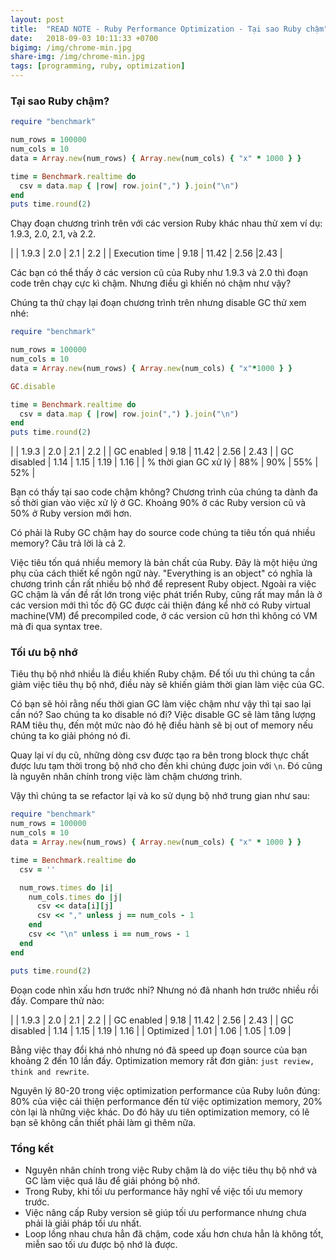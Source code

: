 ```yaml
---
layout: post
title:  "READ NOTE - Ruby Performance Optimization - Tại sao Ruby chậm"
date:   2018-09-03 10:11:33 +0700
bigimg: /img/chrome-min.jpg
share-img: /img/chrome-min.jpg
tags: [programming, ruby, optimization]
---
```


### Tại sao Ruby chậm?

```ruby
require "benchmark"

num_rows = 100000
num_cols = 10
data = Array.new(num_rows) { Array.new(num_cols) { "x" * 1000 } }

time = Benchmark.realtime do
  csv = data.map { |row| row.join(",") }.join("\n")
end
puts time.round(2)
```

Chạy đoạn chương trình trên với các version Ruby khác nhau thử xem ví dụ: 1.9.3, 2.0, 2.1, và 2.2.

|                 | 1.9.3 | 2.0   | 2.1   | 2.2 |
| Execution time  | 9.18  | 11.42 | 2.56  |2.43 |

Các bạn có thể thấy ở các version cũ của Ruby như 1.9.3 và 2.0 thì đoạn code trên chạy cực kì chậm. Nhưng điều gì khiến nó chậm như vậy?

Chúng ta thử chạy lại đoạn chương trình trên nhưng disable GC thử xem nhé:

```ruby
require "benchmark"

num_rows = 100000
num_cols = 10
data = Array.new(num_rows) { Array.new(num_cols) { "x"*1000 } }

GC.disable

time = Benchmark.realtime do
  csv = data.map { |row| row.join(",") }.join("\n")
end
puts time.round(2)
```

|                       | 1.9.3 | 2.0   | 2.1   | 2.2  |
| GC enabled            | 9.18  | 11.42 | 2.56  | 2.43 |
| GC disabled            | 1.14  | 1.15  | 1.19  | 1.16 |
| % thời gian GC xử lý  | 88%   | 90%   | 55%   | 52%  |

Bạn có thấy tại sao code chậm không? Chương trình của chúng ta dành đa số thời gian vào việc xử lý ở GC. Khoảng 90% ở các Ruby version cũ và 50% ở Ruby version mới hơn.

Có phải là Ruby GC chậm hay do source code chúng ta tiêu tốn quá nhiều memory? Câu trả lời là cả 2.

Việc tiêu tốn quá nhiều memory là bản chất của Ruby. Đây là một hiệu ứng phụ của cách thiết kế ngôn ngữ này. "Everything is an object" có nghĩa là chương trình cần rất nhiều bộ nhớ để represent Ruby object. Ngoài ra việc GC chậm là vấn đề rất lớn trong việc phát triển Ruby, cũng rất may mắn là ở các version mới thì tốc độ GC được cải thiện đáng kể nhờ có Ruby virtual machine(VM) để precompiled code, ở các version cũ hơn thì không có VM mà đi qua syntax tree.

### Tối ưu bộ nhớ

Tiêu thụ bộ nhớ nhiều là điều khiến Ruby chậm. Để tối ưu thì chúng ta cần giảm việc tiêu thụ bộ nhớ, điều này sẽ khiến giảm thời gian làm việc của GC.

Có bạn sẽ hỏi rằng nếu thời gian GC làm việc chậm như vậy thì tại sao lại cần nó? Sao chúng ta ko disable nó đi? Việc disable GC sẽ làm tăng lượng RAM tiêu thụ, đến một mức nào đó hệ điều hành sẽ bị out of memory nếu chúng ta ko giải phóng nó đi.

Quay lại ví dụ cũ, những dòng csv được tạo ra bên trong block thực chất được lưu tạm thời trong bộ nhớ cho đến khi chúng được join với `\n`. Đó cũng là nguyên nhân chính trong việc làm chậm chương trình.

Vậy thì chúng ta se refactor lại và ko sử dụng bộ nhớ trung gian như sau:


```ruby
require "benchmark"
num_rows = 100000
num_cols = 10
data = Array.new(num_rows) { Array.new(num_cols) { "x" * 1000 } }

time = Benchmark.realtime do
  csv = ''

  num_rows.times do |i|
    num_cols.times do |j|
      csv << data[i][j]
      csv << "," unless j == num_cols - 1
    end
    csv << "\n" unless i == num_rows - 1
  end
end

puts time.round(2)
```

Đoạn code nhìn xấu hơn trước nhỉ? Nhưng nó đã nhanh hơn trước nhiều rồi đấy. Compare thử nào:

|            | 1.9.3 | 2.0   | 2.1   | 2.2  |
| GC enabled | 9.18  | 11.42 | 2.56  | 2.43 |
| GC disabled | 1.14  | 1.15  | 1.19  | 1.16 |
| Optimized  | 1.01  | 1.06  | 1.05  | 1.09 |

Bằng việc thay đổi khá nhỏ nhưng nó đã speed up đoạn source của bạn khoảng 2 đến 10 lần đấy. Optimization memory rất đơn giản: `just review, think and rewrite`.

Nguyên lý 80-20 trong việc optimization performance của Ruby luôn đúng: 80% của việc cải thiện performance đến từ việc optimization memory, 20% còn lại là những việc khác. Do đó hãy ưu tiên optimization memory, có lẽ bạn sẽ không cần thiết phải làm gì thêm nữa.


### Tổng kết
- Nguyên nhân chính trong việc Ruby chậm là do việc tiêu thụ bộ nhớ và GC làm việc quá lâu để giải phóng bộ nhớ.
- Trong Ruby, khi tối ưu performance hãy nghĩ về việc tối ưu memory trước.
- Việc nâng cấp Ruby version sẽ giúp tối ưu performance nhưng chưa phải là giải pháp tối ưu nhất.
- Loop lồng nhau chưa hẳn đã chậm, code xấu hơn chưa hẳn là không tốt, miễn sao tối ưu được bộ nhớ là được.